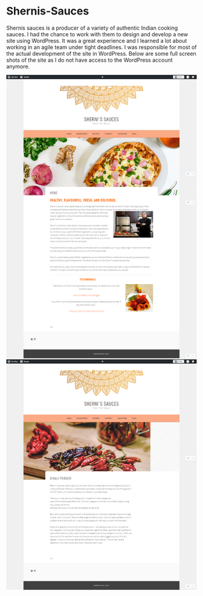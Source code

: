 # Shernis-Sauces

Shernis sauces is a producer of a variety of authentic Indian cooking sauces. I had the chance to work with them to design and develop a new site using WordPress. It was a great experience and I learned a lot about working in an agile team under tight deadlines. I was responsible for most of the actual development of the site in WordPress. Below are some full screen shots of the site as I do not have access to the WordPress account anymore.

![Homepage](Homepage.png)
![Ingredients](Chilli.png)
